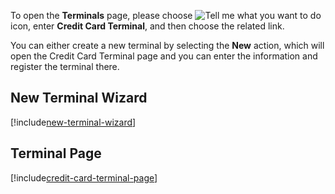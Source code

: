 To open the **Terminals** page, please choose ![Tell me what you want to do](/images/magnifying-glass.gif) icon, enter **Credit Card Terminal**, and then choose the related link.

You can either create a new terminal by selecting the **New** action, which will open the Credit Card Terminal page and you can enter the information and register the terminal there.

## New Terminal Wizard

[!include[new-terminal-wizard](new-terminal-wizard.md)]

## Terminal Page

[!include[credit-card-terminal-page](credit-card-terminal-page.md)]
